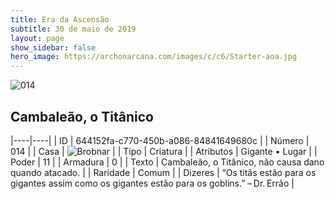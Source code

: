 ```yaml
---
title: Era da Ascensão
subtitle: 30 de maio de 2019
layout: page
show_sidebar: false
hero_image: https://archonarcana.com/images/c/c6/Starter-aoa.jpg
---
```


![014](https://cdn.keyforgegame.com/media/card_front/pt/435_014_XGMP2H7PX88F_pt.png)

## Cambaleão, o Titânico

|----|----|
| ID | 644152fa-c770-450b-a086-84841649680c |
| Número | 014 |
| Casa | ![Brobnar](https://archonarcana.com/images/thumb/e/e0/Brobnar.png/22px-Brobnar.png "Brobnar") |
| Tipo | Criatura |
| Atributos | Gigante • Lugar |
| Poder | 11 |
| Armadura | 0 |
| Texto | Cambaleão, o Titânico, não causa dano quando atacado. |
| Raridade | Comum |
| Dizeres | “Os titãs estão para os gigantes assim como os gigantes estão para os goblins.” – Dr. Errão |